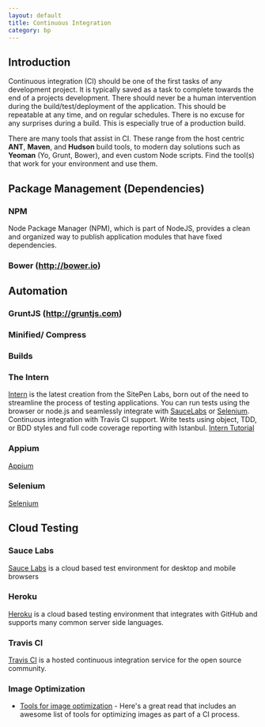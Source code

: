 ```yaml
---
layout: default
title: Continuous Integration
category: bp
---
```


## Introduction

Continuous integration (CI) should be one of the first tasks of any development project. It is typically saved as a task to complete towards the end of a projects development. There should never be a human intervention during the build/test/deployment of the application. This should be repeatable at any time, and on regular schedules.
There is no excuse for any surprises during a build. This is especially true of a production build.

There are many tools that assist in CI. These range from the host centric **ANT**, **Maven**, and **Hudson**  build tools, to modern day solutions such as **Yeoman** (Yo, Grunt, Bower), and even custom Node scripts.
Find the tool(s) that work for your environment and use them.


## Package Management (Dependencies)

### NPM
Node Package Manager (NPM), which is part of NodeJS, provides a clean and organized way to publish application modules that have fixed dependencies.

### Bower (http://bower.io)


## Automation

### GruntJS (http://gruntjs.com)

### Minified/ Compress

### Builds


### The Intern
[Intern](http://theintern.io/) is the latest creation from the SitePen Labs, born out of the need to streamline the process of testing applications. You can run tests using the browser or node.js and seamlessly integrate with [SauceLabs](https://saucelabs.com/) or [Selenium](https://code.google.com/p/selenium/wiki/Grid2). Continuous integration with Travis CI support. Write tests using object, TDD, or BDD styles and full code coverage reporting with Istanbul.
[Intern Tutorial](https://github.com/theintern/intern-tutorial?utm_source=SitePen+Newsletter&utm_campaign=4e9da24a7b-March_Newsletter3_5_2013&utm_medium=email&utm_term=0_fc20d39cec-4e9da24a7b-318713229)

### Appium
[Appium]()

### Selenium
[Selenium](https://code.google.com/p/selenium/wiki/Grid2)

## Cloud Testing

### Sauce Labs
[Sauce Labs](https://saucelabs.com/) is a cloud based test environment for desktop and mobile browsers

### Heroku
[Heroku](https://www.heroku.com/) is a cloud based testing environment that integrates with GitHub and supports many common server side languages.

### Travis CI
[Travis CI](http://about.travis-ci.org/) is a hosted continuous integration service for the open source community.


### Image Optimization

- [Tools for image optimization](http://addyosmani.com/blog/image-optimization-tools/) - Here's a great read that includes an awesome list of tools for optimizing images as part of a CI process.

